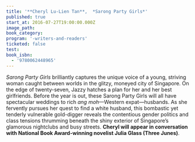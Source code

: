 ```yaml
---
title: '**Cheryl Lu-Lien Tan**,  *Sarong Party Girls*'
published: true
start_at: 2016-07-27T19:00:00.000Z
image_path:
book_category:
program: '-writers-and-readers'
ticketed: false
test:
book_isbn:
  - '9780062448965'
---
```



*Sarong Party Girls* brilliantly captures the unique voice of a young, striving woman caught between worlds in the glitzy, moneyed city of Singapore. On the edge of twenty-seven, Jazzy hatches a plan for her and her best girlfriends. Before the year is out, these Sarong Party Girls will all have spectacular weddings to rich *ang moh*—Western expat—husbands. As she fervently pursues her quest to find a white husband, this bombastic yet tenderly vulnerable gold-digger reveals the contentious gender politics and class tensions thrumming beneath the shiny exterior of Singapore’s glamorous nightclubs and busy streets. **Cheryl will appear in conversation with National Book Award-winning novelist Julia Glass (Three Junes)**.